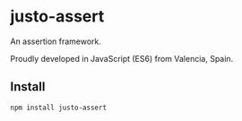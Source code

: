 # justo-assert

An assertion framework.

Proudly developed in JavaScript (ES6) from Valencia, Spain.

## Install

`npm install justo-assert` 